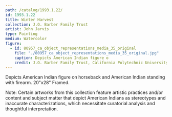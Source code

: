 ```yaml
---
path: /catalog/1993.1.22/
id: 1993.1.22
title: Winter Harvest
collection: J.O. Barber Family Trust
artist: John Jarvis
type: Painting
medium: Watercolor
figure:
  - id: 80957_ca_object_representations_media_35_original
    file: "./80957_ca_object_representations_media_35_original.jpg"
    caption: Depicts American Indian figure o
    credit: J.O. Barber Family Trust, California Polytechnic University\nThe images associated with the objects on this website are protected under United States copyright laws. We are pleased to share these materials as an educational resource for the public for non-commercial, educational and personal use only, or for fair use as defined by law.
---
```

Depicts American Indian figure on horseback and American Indian standing with firearm. 
20"x28"
Framed. 

Note: Certain artworks from this collection feature artistic practices and/or content and subject matter that depict American Indians as stereotypes and inaccurate characterizations, which necessitate curatorial analysis and thoughtful interpretation.
